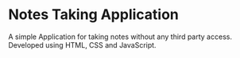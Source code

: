 # Notes Taking Application

A simple Application for taking notes without any third party access.
Developed using HTML, CSS and JavaScript.